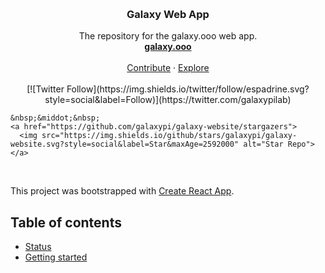 <p align="center">
  <br/>

  <h3 align="center">Galaxy Web App</h3>

  <p align="center">
    The repository for the galaxy.ooo web app.
    <br/>
    <a href="http://galaxy.ooo"><strong>galaxy.ooo</strong></a>
    <br/>
    <br/>
    <a href="https://github.com/galaxypi/galaxy-website#contributing">Contribute</a>
    &middot;
    <a href="https://github.com/galaxypi/">Explore</a>
    <br/>
    <br/>
    [![Twitter Follow](https://img.shields.io/twitter/follow/espadrine.svg?style=social&label=Follow)](https://twitter.com/galaxypilab)
    
    &nbsp;&middot;&nbsp;
    <a href="https://github.com/galaxypi/galaxy-website/stargazers">
      <img src="https://img.shields.io/github/stars/galaxypi/galaxy-website.svg?style=social&label=Star&maxAge=2592000" alt="Star Repo">
    </a>
  </p>
</p>

<br/>

This project was bootstrapped with [Create React App](https://github.com/facebookincubator/create-react-app).

## Table of contents

- [Status](#status)
- [Getting started](#getting-started)
